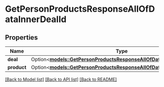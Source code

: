 # GetPersonProductsResponseAllOfDataInnerDealId

## Properties

Name | Type | Description | Notes
------------ | ------------- | ------------- | -------------
**deal** | Option<[**models::GetPersonProductsResponseAllOfDataInnerDealIdDeal**](GetPersonProductsResponse_allOf_data_inner_DEAL_ID_deal.md)> |  | [optional]
**product** | Option<[**models::GetPersonProductsResponseAllOfDataInnerDealIdProduct**](GetPersonProductsResponse_allOf_data_inner_DEAL_ID_product.md)> |  | [optional]

[[Back to Model list]](../README.md#documentation-for-models) [[Back to API list]](../README.md#documentation-for-api-endpoints) [[Back to README]](../README.md)


